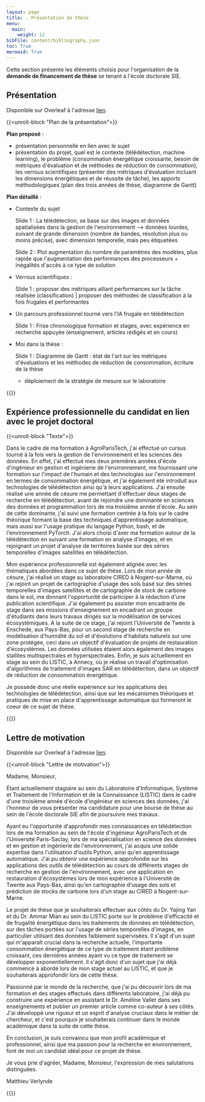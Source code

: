 ```yaml
---
layout: page
title: . Présentation de thèse
menu:
  main:
    weight: 12
bibFile: content/bibliography.json
toc: True
mermaid: True
---
```


Cette section présente les éléments choisis pour l'organisation de la __demande de financement de thèse__ se tenant à l'école doctorale SIE.

<!--more-->

## Présentation

Disponible sur Overleaf à l'adresse [lien](https://www.overleaf.com/9154772836swwhsfgrgnjm#a3ca6d).

{{<unroll-block "Plan de la présentation">}}

__Plan proposé__ : 
* présentation personnelle en lien avec le sujet
* présentation du projet, quel est le contexte (télédétection, machine learning), le problème (consommation énergétique croissante, besoin de métriques d'évaluation et de méthodes de réduction de consommation), les verrous scientifiques (présenter des métriques d'évaluation incluant les dimensions énergétiques et de réussite de tâche), les apports méthodologiques (plan des trois années de thèse, diagramme de Gantt)

__Plan détaillé__ :

* Contexte du sujet
    
    Slide 1 : La télédétection, se base sur des images et données spatialisées dans la gestion de l'environnement
    --> données lourdes, suivant de grande dimension (nombre de bandes, résolution plus ou moins précise), avec dimension temporelle, mais peu étiquetées

    Slide 2 : Plot augmentation du nombre de paramètres des modèles, plus rapide que l'augmentation des performances des processeurs + inégalités d'accès à ce type de solution

* Verrous scientifiques :  

    Slide 1 : proposer des métriques alliant performances sur la tâche réalisée (classification) | proposer des méthodes de classification à la fois frugales et performantes

* Un parcours professionnel tourné vers l'IA frugale en télédétection

    Slide 1 : Frise chronologique formation et stages, avec expérience en recherche appuyée (enseignement, articles rédigés et en cours)

* Moi dans la thèse :  

    Slide 1 : Diagramme de Gantt : état de l'art sur les métriques d'évaluations et les méthodes de réduction de consommation, 
    écriture de la thèse
    + déploiement de la stratégie de mesure sur le laboratoire

{{</unroll-block>}}



## Expérience professionnelle du candidat en lien avec le projet doctoral

{{<unroll-block "Texte">}}

Dans le cadre de ma formation à AgroParisTech, j'ai effectué un cursus tourné à la fois vers la gestion de l'environnement et les sciences des données. En effet, j'ai effectué mes deux premières années d'école d'ingénieur en gestion et ingénierie de l'environnement, me fournissant une formation sur l'impact de l'humain et des technologies sur l'environnement en termes de consommation énergétique, et j'ai également été introduit aux technologies de télédétection ainsi qu'à leurs applications. J'ai ensuite réalisé une année de césure me permettant d'effectuer deux stages de recherche en télédétection, avant de rejoindre une dominante en sciences des données et programmation lors de ma troisième année d'école. Au sein de cette dominante, j'ai suivi une formation centrée à la fois sur le cadre théorique formant la base des techniques d'apprentissage automatique, mais aussi sur l'usage pratique du langage Python, bash, et de l'environnement PyTorch. J'ai alors choisi d'axer ma formation autour de la télédétection en suivant une formation en analyse d'images, et en rejoignant un projet d'analyse de territoires basée sur des séries temporelles d'images satellites en télédétection. 

Mon expérience professionnelle est également alignée avec les thématiques abordées dans ce sujet de thèse. Lors de mon année de césure, j'ai réalisé un stage au laboratoire CIRED à Nogent-sur-Marne, où j'ai rejoint un projet de cartographie d'usage des sols basé sur des séries temporelles d'images satellites et de cartographie de stock de carbone dans le sol, me donnant l'opportunité de participer à la rédaction d'une publication scientifique. J'ai également pu assister mon encadrante de stage dans ses missions d'enseignement en encadrant un groupe d'étudiants dans leurs travaux dirigés sur la modélisation de services écosystémiques. A la suite de ce stage, j'ai rejoint l'Université de Twente à Enschede, aux Pays-Bas, pour un second stage de recherche en modélisation d'humidité du sol et d'évolutions d'habitats naturels sur une zone protégée, ceci dans un objectif d'évaluation de projets de restauration d'écosystèmes. Les données utilisées étaient alors également des images stallites multispectrales et hyperspectrales. Enfin, je suis actuellement en stage au sein du LISTIC, à Annecy, où je réalise un travail d'optimisation d'algorithmes de traitement d'images SAR en télédétection, dans un objectif de réduction de consommation énergétique.

Je possède donc une réelle expérience sur les applications des technologies de télédétection, ainsi que sur les mécanismes théoriques et pratiques de mise en place d'apprentissage automatique qui formeront le coeur de ce sujet de thèse. 

{{</unroll-block>}}

## Lettre de motivation

Disponible sur Overleaf à l'adresse [lien](https://www.overleaf.com/5155821427ccndsmvnbvfw#52fd2b).

{{<unroll-block "Lettre de motivation">}}

Madame, Monsieur,

Étant actuellement stagiaire au sein du Laboratoire d'Informatique, Système et Traitement de l'Information et de la Connaissance (LISTIC) dans le cadre d'une troisième année d'école d'ingénieur en sciences des données, j'ai l'honneur de vous présenter ma candidature pour une bourse de thèse au sein de l'école doctorale SIE afin de poursuivre mes travaux. 

Ayant eu l'opportunité d'approfondir mes connaissances en télédétection lors de ma formation au sein de l'école d'ingénieur AgroParisTech et de l'Université Paris-Saclay, lors de ma spécialisation en science des données et en gestion et ingénierie de l'environnement, j'ai acquis une solide expertise dans l'utilisation d'outils Python, ainsi qu'en apprentissage automatique. J'ai pu obtenir une expérience approfondie sur les applications des outils de télédétection au cours de différents stages de recherche en gestion de l'environnement, avec une application
en restauration d'écosystèmes lors de mon expérience à l'Université de Twente aux Pays-Bas, ainsi qu'en cartographie d'usage des sols et prédiction de stocks de carbone lors d'un stage au CIRED à Nogent-sur-Marne.

Le projet de thèse que je souhaiterais effectuer aux côtés du Dr. Yajing Yan et du Dr. Ammar Mian au sein du LISTIC porte sur le problème d'efficacité et de frugalité énergétique dans les traitements de données en télédétection, sur des tâches portées sur l'usage de séries temporelles d'images, en particulier utilisant des données faiblement supervisées. Il s'agit d'un sujet qui m'apparaît crucial dans la recherche actuelle, l'importante consommation énergétique de ce type de traitement étant problème croissant, ces dernières années ayant vu ce type de traitement se développer exponentiellement. Il s'agit donc d'un sujet que j'ai déjà commencé à abordé lors de mon stage actuel au LISTIC, et que je souhaiterais approfondir lors de cette thèse. 

Passionné par le monde de la recherche, que j'ai pu découvrir lors de ma formation et des stages effectués dans différents laboratoire, j'ai déjà pu construire une expérience en assistant le Dr. Améline Vallet dans ses enseignements et publier un premier article comme co-auteur à ses côtés. J'ai développé une rigueur et un esprit d'analyse cruciaux dans le métier de chercheur, et c'est pourquoi je souhaiterais continuer dans le monde académique dans la suite de cette thèse. 

En conclusion, je suis convaincu que mon profil académique et professionnel, ainsi que ma passion pour la recherche en environnement, font de moi un candidat idéal pour ce projet de thèse.

Je vous prie d'agréer, Madame, Monsieur, l'expression de mes salutations distinguées.

Matthieu Verlynde

{{</unroll-block>}}